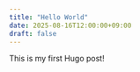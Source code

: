 ```yaml
---
title: "Hello World"
date: 2025-08-16T12:00:00+09:00
draft: false
---
```

This is my first Hugo post!